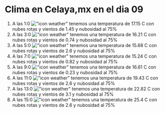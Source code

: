 # Clima en Celaya,mx en el dia 09

1. A las 1:0 !["icon weather"](http://openweathermap.org/img/w/04n.png) tenemos una temperatura de 17.15 C con nubes rotas y  vientos de 1.45 y nubosidad al 75%
1. A las 3:0 !["icon weather"](http://openweathermap.org/img/w/04n.png) tenemos una temperatura de 16.21 C con nubes rotas y  vientos de 0.74 y nubosidad al 75%
1. A las 5:0 !["icon weather"](http://openweathermap.org/img/w/04n.png) tenemos una temperatura de 15.68 C con nubes rotas y  vientos de 2.6 y nubosidad al 75%
1. A las 7:0 !["icon weather"](http://openweathermap.org/img/w/04n.png) tenemos una temperatura de 15.24 C con nubes rotas y  vientos de 0.82 y nubosidad al 75%
1. A las 9:0 !["icon weather"](http://openweathermap.org/img/w/04d.png) tenemos una temperatura de 16.61 C con nubes rotas y  vientos de 0.23 y nubosidad al 75%
1. A las 11:0 !["icon weather"](http://openweathermap.org/img/w/04d.png) tenemos una temperatura de 19.43 C con nubes rotas y  vientos de 2.6 y nubosidad al 75%
1. A las 13:0 !["icon weather"](http://openweathermap.org/img/w/04d.png) tenemos una temperatura de 22.82 C con nubes rotas y  vientos de 3.1 y nubosidad al 75%
1. A las 15:0 !["icon weather"](http://openweathermap.org/img/w/04d.png) tenemos una temperatura de 25.4 C con nubes rotas y  vientos de 2.6 y nubosidad al 75%
